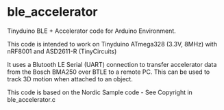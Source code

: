 # ble_accelerator
Tinyduino BLE + Accelerator code for Arduino Environment.

This code is intended to work on Tinyduino ATmega328 (3.3V, 8MHz) with nRF8001 and ASD2611-R (TinyCircuits)

It uses a Blutooth LE Serial (UART) connection to transfer accelerator data from the Bosch BMA250 over BTLE to a remote PC. 
This can be used to track 3D motion when attached to an object.

This code is based on the Nordic Sample code - See Copyright in ble_accelerator.c

